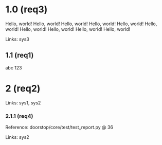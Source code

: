 # 1.0 (req3)

Hello, world! Hello, world! Hello, world! Hello, world! Hello, world! Hello, world! Hello, world! Hello, world! Hello, world! Hello, world!

Links: sys3

## 1.1 (req1)

abc 123

# 2 (req2)

Links: sys1, sys2

### 2.1.1 (req4)

Reference: doorstop/core/test/test_report.py @ 36

Links: sys2

